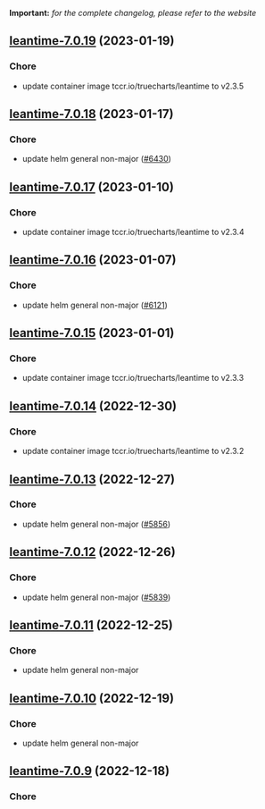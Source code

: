 **Important:**
*for the complete changelog, please refer to the website*




## [leantime-7.0.19](https://github.com/truecharts/charts/compare/leantime-7.0.18...leantime-7.0.19) (2023-01-19)

### Chore

- update container image tccr.io/truecharts/leantime to v2.3.5
  
  


## [leantime-7.0.18](https://github.com/truecharts/charts/compare/leantime-7.0.17...leantime-7.0.18) (2023-01-17)

### Chore

- update helm general non-major ([#6430](https://github.com/truecharts/charts/issues/6430))
  
  


## [leantime-7.0.17](https://github.com/truecharts/charts/compare/leantime-7.0.16...leantime-7.0.17) (2023-01-10)

### Chore

- update container image tccr.io/truecharts/leantime to v2.3.4
  
  


## [leantime-7.0.16](https://github.com/truecharts/charts/compare/leantime-7.0.15...leantime-7.0.16) (2023-01-07)

### Chore

- update helm general non-major ([#6121](https://github.com/truecharts/charts/issues/6121))
  
  


## [leantime-7.0.15](https://github.com/truecharts/charts/compare/leantime-7.0.14...leantime-7.0.15) (2023-01-01)

### Chore

- update container image tccr.io/truecharts/leantime to v2.3.3
  
  


## [leantime-7.0.14](https://github.com/truecharts/charts/compare/leantime-7.0.13...leantime-7.0.14) (2022-12-30)

### Chore

- update container image tccr.io/truecharts/leantime to v2.3.2
  
  


## [leantime-7.0.13](https://github.com/truecharts/charts/compare/leantime-7.0.12...leantime-7.0.13) (2022-12-27)

### Chore

- update helm general non-major ([#5856](https://github.com/truecharts/charts/issues/5856))
  
  


## [leantime-7.0.12](https://github.com/truecharts/charts/compare/leantime-7.0.11...leantime-7.0.12) (2022-12-26)

### Chore

- update helm general non-major ([#5839](https://github.com/truecharts/charts/issues/5839))
  
  


## [leantime-7.0.11](https://github.com/truecharts/charts/compare/leantime-7.0.10...leantime-7.0.11) (2022-12-25)

### Chore

- update helm general non-major
  
  


## [leantime-7.0.10](https://github.com/truecharts/charts/compare/leantime-7.0.9...leantime-7.0.10) (2022-12-19)

### Chore

- update helm general non-major
  
  


## [leantime-7.0.9](https://github.com/truecharts/charts/compare/leantime-7.0.8...leantime-7.0.9) (2022-12-18)

### Chore
